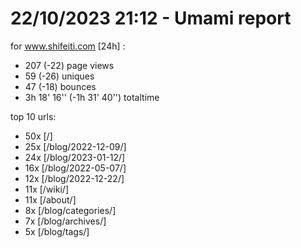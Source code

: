 # 22/10/2023 21:12 - Umami report
for www.shifeiti.com [24h] :

 - 207 (-22) page views
 - 59 (-26) uniques
 - 47 (-18) bounces
 - 3h 18' 16'' (-1h 31' 40'') totaltime


top 10 urls:
 - 50x [/]
 - 25x [/blog/2022-12-09/]
 - 24x [/blog/2023-01-12/]
 - 16x [/blog/2022-05-07/]
 - 12x [/blog/2022-12-22/]
 - 11x [/wiki/]
 - 11x [/about/]
 - 8x [/blog/categories/]
 - 7x [/blog/archives/]
 - 5x [/blog/tags/]


